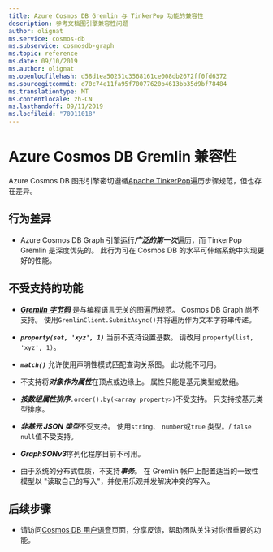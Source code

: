 ```yaml
---
title: Azure Cosmos DB Gremlin 与 TinkerPop 功能的兼容性
description: 参考文档图引擎兼容性问题
author: olignat
ms.service: cosmos-db
ms.subservice: cosmosdb-graph
ms.topic: reference
ms.date: 09/10/2019
ms.author: olignat
ms.openlocfilehash: d58d1ea50251c3568161ce008db2672ff0fd6372
ms.sourcegitcommit: d70c74e11fa95f70077620b4613bb35d9bf78484
ms.translationtype: MT
ms.contentlocale: zh-CN
ms.lasthandoff: 09/11/2019
ms.locfileid: "70911018"
---
```

# <a name="azure-cosmos-db-gremlin-compatibility"></a>Azure Cosmos DB Gremlin 兼容性
Azure Cosmos DB 图形引擎密切遵循[Apache TinkerPop](https://tinkerpop.apache.org/docs/current/reference/#graph-traversal-steps)遍历步骤规范，但也存在差异。

## <a name="behavior-differences"></a>行为差异

* Azure Cosmos DB Graph 引擎运行***广泛的第一次***遍历，而 TinkerPop Gremlin 是深度优先的。 此行为可在 Cosmos DB 的水平可伸缩系统中实现更好的性能。 

## <a name="unsupported-features"></a>不受支持的功能

* ***[Gremlin 字节码](http://tinkerpop.apache.org/docs/current/tutorials/gremlin-language-variants/)*** 是与编程语言无关的图遍历规范。 Cosmos DB Graph 尚不支持。 使用```GremlinClient.SubmitAsync()```并将遍历作为文本字符串传递。

* ***```property(set, 'xyz', 1)```*** 当前不支持设置基数。 请改用 ```property(list, 'xyz', 1)```。

* ***```match()```*** 允许使用声明性模式匹配查询关系图。 此功能不可用。

* 不支持将***对象作为属性***在顶点或边缘上。 属性只能是基元类型或数组。

* ***按数组属性排序***```.order().by(<array property>)```不受支持。 只支持按基元类型排序。

* ***非基元 JSON 类型***不受支持。 使用```string```、 ```number```或```true``` 类型。/ ```false``` ```null```值不受支持。 

* ***GraphSONv3***序列化程序目前不可用。

* 由于系统的分布式性质，不支持***事务***。  在 Gremlin 帐户上配置适当的一致性模型以 "读取自己的写入"，并使用乐观并发解决冲突的写入。

## <a name="next-steps"></a>后续步骤
* 请访问[Cosmos DB 用户语音](https://feedback.azure.com/forums/263030-azure-cosmos-db)页面，分享反馈，帮助团队关注对你很重要的功能。
